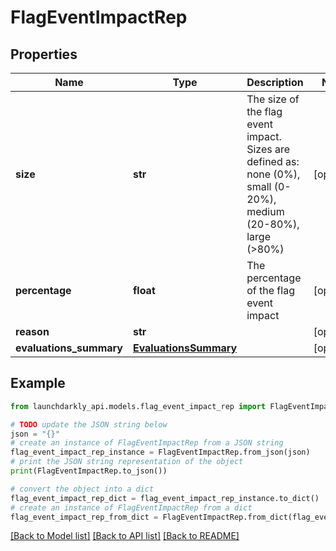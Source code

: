 # FlagEventImpactRep


## Properties

Name | Type | Description | Notes
------------ | ------------- | ------------- | -------------
**size** | **str** | The size of the flag event impact. Sizes are defined as: none (0%), small (0-20%), medium (20-80%), large (&gt;80%) | [optional] 
**percentage** | **float** | The percentage of the flag event impact | [optional] 
**reason** | **str** |  | [optional] 
**evaluations_summary** | [**EvaluationsSummary**](EvaluationsSummary.md) |  | [optional] 

## Example

```python
from launchdarkly_api.models.flag_event_impact_rep import FlagEventImpactRep

# TODO update the JSON string below
json = "{}"
# create an instance of FlagEventImpactRep from a JSON string
flag_event_impact_rep_instance = FlagEventImpactRep.from_json(json)
# print the JSON string representation of the object
print(FlagEventImpactRep.to_json())

# convert the object into a dict
flag_event_impact_rep_dict = flag_event_impact_rep_instance.to_dict()
# create an instance of FlagEventImpactRep from a dict
flag_event_impact_rep_from_dict = FlagEventImpactRep.from_dict(flag_event_impact_rep_dict)
```
[[Back to Model list]](../README.md#documentation-for-models) [[Back to API list]](../README.md#documentation-for-api-endpoints) [[Back to README]](../README.md)


